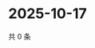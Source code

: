# 2025-10-17

共 0 条

<!-- BEGIN ZHIHUQUESTIONS -->
<!-- 最后更新时间 Fri Oct 17 2025 02:16:29 GMT+0800 (China Standard Time) -->

<!-- END ZHIHUQUESTIONS -->
